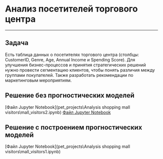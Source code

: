 # Анализ посетителей торгового центра

---

## Задача

Есть таблица данных о посетителях торгового центра (столбцы: CustomerID, Genre, Age, Annual Income и Spending Score). Для улучшения бизнес-процессов и принятия стратегических решений нужно провести сегментацию клиентов, чтобы понять различия между группами покупателей. Также разработать рекомендации по маркетинговым мероприятиям.

## Решение без прогностических моделей

[Файл Jupyter Notebook](pet_projects\Analysis shopping mall visitors\mall_visitors2.ipynb)
[Файл Jupyter Notebook](https://github.com/serkosil/pet_projects/tree/e030c686670223a240d7794c3e1132da697e4a43/Analysis%20shopping%20mall%20visitors/mall_visitors2.ipynb)

## Решение с построением прогностических моделей

[Файл Jupyter Notebook](pet_projects\Analysis shopping mall visitors\mall_visitors1.ipynb)
